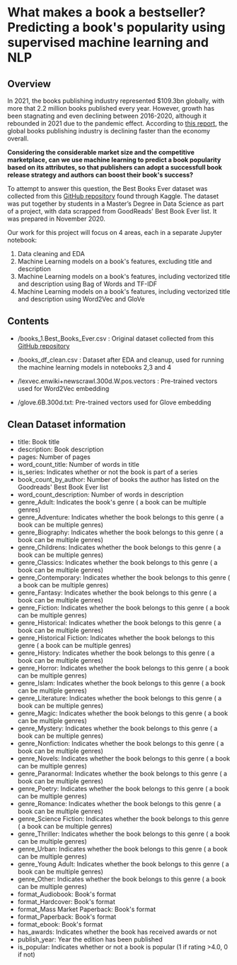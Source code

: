 # What makes a book a bestseller? Predicting a book's popularity using supervised machine learning and NLP
## Overview

In 2021, the books publishing industry represented $109.3bn globally, with more that 2.2 million books published every year. However, growth has been stagnating and even declining between 2016-2020, although it rebounded in 2021 due to the pandemic effect. According to [this report](https://www.ibisworld.com/global/market-size/global-book-publishing/), the global books publishing industry is declining faster than the economy overall. 

**Considering the considerable market size and the competitive marketplace, can we use machine learning to predict a book popularity based on its attributes, so that publishers can adopt a successfull book release strategy and authors can boost their book's success?**

To attempt to answer this question, the Best Books Ever dataset was collected from this [GitHub repository](https://github.com/scostap/goodreads_bbe_dataset) found through Kaggle. The dataset was put together by students in a Master’s Degree in Data Science as part of a project, with data scrapped from GoodReads' Best Book Ever list. It was prepared in November 2020.

Our work for this project will focus on 4 areas, each in a separate Jupyter notebook:

1. Data cleaning and EDA
2. Machine Learning models on a book's features, excluding title and description
3. Machine Learning models on a book's features, including vectorized title and description using Bag of Words and TF-IDF
4. Machine Learning models on a book's features, including vectorized title and description using Word2Vec and GloVe

## Contents

- /books_1.Best_Books_Ever.csv : Original dataset collected from this [GitHub repository](https://github.com/scostap/goodreads_bbe_dataset)

- /books_df_clean.csv : Dataset after EDA and cleanup, used for running the machine learning models in notebooks 2,3 and 4

- /lexvec.enwiki+newscrawl.300d.W.pos.vectors : Pre-trained vectors used for Word2Vec embedding

- /glove.6B.300d.txt: Pre-trained vectors used for Glove embedding

## Clean Dataset information

- title: Book title
- description: Book description
- pages: Number of pages
- word_count_title: Number of words in title
- is_series: Indicates whether or not the book is part of a series	
- book_count_by_author: Number of books the author has listed on the Goodreads' Best Book Ever list
- word_count_description: Number of words in description
- genre_Adult: Indicates the book's genre ( a book can be multiple genres)
- genre_Adventure: Indicates whether the book belongs to this genre ( a book can be multiple genres)
- genre_Biography: Indicates whether the book belongs to this genre ( a book can be multiple genres)
- genre_Childrens: Indicates whether the book belongs to this genre ( a book can be multiple genres)
- genre_Classics: Indicates whether the book belongs to this genre ( a book can be multiple genres)
- genre_Contemporary: Indicates whether the book belongs to this genre ( a book can be multiple genres)
- genre_Fantasy: Indicates whether the book belongs to this genre ( a book can be multiple genres)
- genre_Fiction: Indicates whether the book belongs to this genre ( a book can be multiple genres)
- genre_Historical: Indicates whether the book belongs to this genre ( a book can be multiple genres)
- genre_Historical Fiction: Indicates whether the book belongs to this genre ( a book can be multiple genres)
- genre_History: Indicates whether the book belongs to this genre ( a book can be multiple genres)
- genre_Horror: Indicates whether the book belongs to this genre ( a book can be multiple genres)
- genre_Islam: Indicates whether the book belongs to this genre ( a book can be multiple genres)
- genre_Literature: Indicates whether the book belongs to this genre ( a book can be multiple genres)
- genre_Magic: Indicates whether the book belongs to this genre ( a book can be multiple genres)
- genre_Mystery: Indicates whether the book belongs to this genre ( a book can be multiple genres)
- genre_Nonfiction: Indicates whether the book belongs to this genre ( a book can be multiple genres)
- genre_Novels: Indicates whether the book belongs to this genre ( a book can be multiple genres)
- genre_Paranormal: Indicates whether the book belongs to this genre ( a book can be multiple genres)
- genre_Poetry: Indicates whether the book belongs to this genre ( a book can be multiple genres)
- genre_Romance: Indicates whether the book belongs to this genre ( a book can be multiple genres)
- genre_Science Fiction: Indicates whether the book belongs to this genre ( a book can be multiple genres)
- genre_Thriller: Indicates whether the book belongs to this genre ( a book can be multiple genres)
- genre_Urban: Indicates whether the book belongs to this genre ( a book can be multiple genres)
- genre_Young Adult: Indicates whether the book belongs to this genre ( a book can be multiple genres)
- genre_Other: Indicates whether the book belongs to this genre ( a book can be multiple genres)
- format_Audiobook: Book's format
- format_Hardcover: Book's format
- format_Mass Market Paperback: Book's format
- format_Paperback: Book's format
- format_ebook: Book's format
- has_awards: Indicates whether the book has received awards or not
- publish_year: Year the edition has been published
- is_popular: Indicates whether or not a book is popular (1 if rating >4.0, 0 if not)
